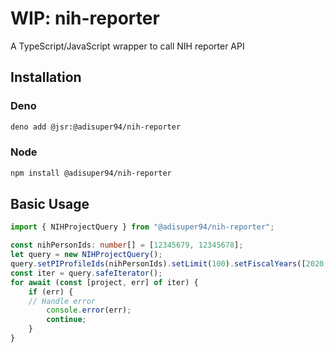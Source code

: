 # WIP: nih-reporter

A TypeScript/JavaScript wrapper to call NIH reporter API

## Installation

### Deno
```bash
deno add @jsr:@adisuper94/nih-reporter
```
### Node
```bash
npm install @adisuper94/nih-reporter
```

## Basic Usage
```typescript
import { NIHProjectQuery } from "@adisuper94/nih-reporter";

const nihPersonIds: number[] = [12345679, 12345678];
let query = new NIHProjectQuery();
query.setPIProfileIds(nihPersonIds).setLimit(100).setFiscalYears([2020, 2021, 2022, 2023, 2024, 2025]);
const iter = query.safeIterator();
for await (const [project, err] of iter) {
    if (err) {
    // Handle error
        console.error(err);
        continue;
    }
}
```
